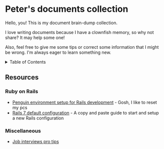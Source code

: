 # Peter's documents collection

Hello, you! This is my document brain-dump collection.

I love writing documents because I have a clownfish memory, so why not share? It may help some one!

Also, feel free to give me some tips or correct some information that I might be wrong. I'm always eager to learn something new.


<details>
  <summary>Table of Contents</summary>
  <ol>
    <li>
      <a href="#ruby-on-rails">Ruby on Rails</a>
        <ul>
          <li>Penguin environment setup for Rails development</li>
          <li>Rails 7 default configuration</li>
      </ul>
      <a href="#interviews">interviews</a>

    </li>
  </ol>
</details>

## Resources

### Ruby on Rails

- [Penguin environment setup for Rails development](https://github.com/PeterDev-89/peter-docs-collection/blob/main/penguin_rails_develop_environment.md) - Gosh, I like to reset my pcs
- [Rails 7 default configuration](https://github.com/PeterDev-89/peter-docs-collection/blob/main/rail_default_config.md) - A copy and paste guide to start and setup a new Rails configuration

### Miscellaneous

- [Job interviews pro tips](https://github.com/petebarbosa/peter-docs-collection/blob/main/job-interview-pro-tips.md)
